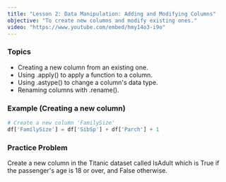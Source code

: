 ```yaml
---
title: "Lesson 2: Data Manipulation: Adding and Modifying Columns"
objective: "To create new columns and modify existing ones."
video: "https://www.youtube.com/embed/hmy14o3-i9o"
---
```


### Topics

- Creating a new column from an existing one.
- Using .apply() to apply a function to a column.
- Using .astype() to change a column's data type.
- Renaming columns with .rename().

### Example (Creating a new column)

```python
# Create a new column 'FamilySize'
df['FamilySize'] = df['SibSp'] + df['Parch'] + 1
```

### Practice Problem

Create a new column in the Titanic dataset called IsAdult which is True if the passenger's age is 18 or over, and False otherwise.
